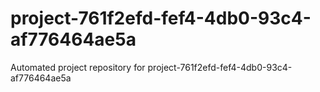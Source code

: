 # project-761f2efd-fef4-4db0-93c4-af776464ae5a
Automated project repository for project-761f2efd-fef4-4db0-93c4-af776464ae5a
